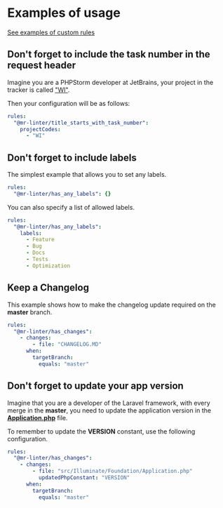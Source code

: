 # Examples of usage

[See examples of custom rules](custom-rule.md#examples)

## Don't forget to include the task number in the request header

Imagine you are a PHPStorm developer at JetBrains, your project in the tracker is called ["WI"](https://youtrack.jetbrains.com/issues/WI).

Then your configuration will be as follows:

```yaml
rules:
  "@mr-linter/title_starts_with_task_number":
    projectCodes:
      - "WI"
```

## Don't forget to include labels

The simplest example that allows you to set any labels.

```yaml
rules:
  "@mr-linter/has_any_labels": {}
```

You can also specify a list of allowed labels.

```yaml
rules:
  "@mr-linter/has_any_labels":
    labels:
      - Feature
      - Bug
      - Docs
      - Tests
      - Optimization
```

## Keep a Changelog

This example shows how to make the changelog update required on the **master** branch.

```yaml
rules:
  "@mr-linter/has_changes":
    - changes:
        - file: "CHANGELOG.MD"
      when:
        targetBranch:
          equals: "master"
```

## Don't forget to update your app version

Imagine that you are a developer of the Laravel framework, with every merge in the **master**, you need to update the application version in the [**Application.php**](https://github.com/laravel/framework/blob/10.x/src/Illuminate/Foundation/Application.php#L41) file. 

To remember to update the **VERSION** constant, use the following configuration.

```yaml
rules:
  "@mr-linter/has_changes":
    - changes:
        - file: "src/Illuminate/Foundation/Application.php"
          updatedPhpConstant: "VERSION"
      when:
        targetBranch:
          equals: "master"
```
